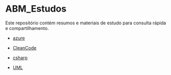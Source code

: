 # ABM_Estudos

Este repositório contém resumos e materiais de estudo para consulta rápida e compartilhamento.

* [azure](./azure/)

* [CleanCode](./CleanCode/)

* [csharp](./csharp/)

* [UML](./UML/)

